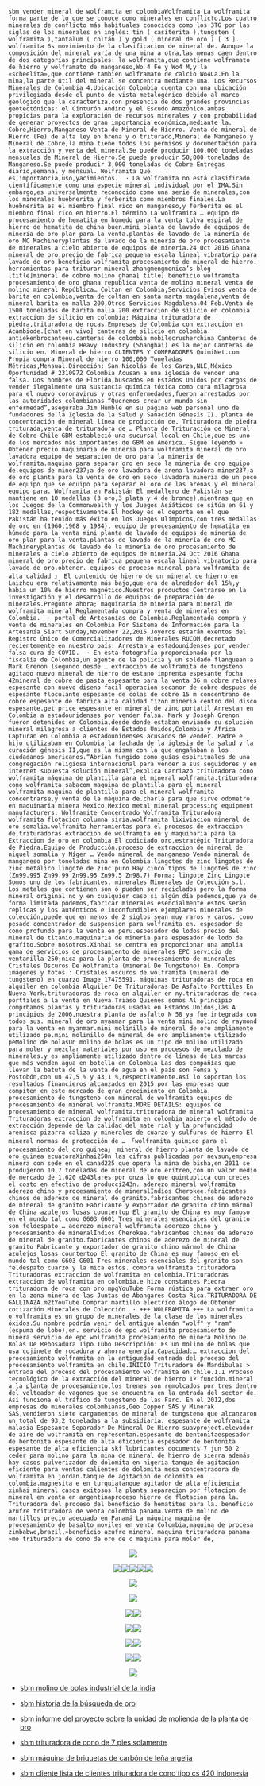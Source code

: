 
```
sbm vender mineral de wolframita en colombiaWolframita La wolframita forma parte de lo que se conoce como minerales en conflicto.Los cuatro minerales de conflicto más habituales conocidos como los 3TG por las siglas de los minerales en inglés: tin ( casiterita ),tungsten ( wolframita ),tantalum ( coltán ) y gold ( mineral de oro ) [ 3 ]. wolframita 6s movimiento de la clasificacion de mineral de. Aunque la composición del mineral varía de una mina a otra,las menas caen dentro de dos categorías principales: la wolframita,que contiene wolframato de hierro y wolframato de manganeso,Wo 4 Fe y Wo4 M,y la «scheelita»,que contiene también wolframato de calcio Wo4Ca.En la mina,la parte útil del mineral se concentra mediante una. Los Recursos Minerales de Colombia 4.Ubicación Colombia cuenta con una ubicación privilegiada desde el punto de vista metalogénico debido al marco geológico que la caracteriza,con presencia de dos grandes provincias geotectónicas: el Cinturón Andino y el Escudo Amazónico,ambas propicias para la exploración de recursos minerales y con probabilidad de generar proyectos de gran importancia económica,mediante la. Cobre,Hierro,Manganeso Venta de Mineral de Hierro. Venta de mineral de Hierro (Fe) de alta ley en brena y o triturado,Mineral de Manganeso y Mineral de Cobre,la mina tiene todos los permisos y documentación para la extracción y venta del mineral.Se puede producir 100,000 toneladas mensuales de Mineral de Hierro.Se puede producir 50,000 toneladas de Manganeso.Se puede producir 3,000 toneladas de Cobre Entregas diario,semanal y mensual. Wolframita Qué es,importancia,uso,yacimientos.  · La wolframita no está clasificado científicamente como una especie mineral individual por el IMA.Sin embargo,es universalmente reconocido como una serie de minerales,con los minerales huebnerita y ferberita como miembros finales.La huebnerita es el miembro final rico en manganeso,y ferberita es el miembro final rico en hierro.El término La wolframita … equipo de procesamiento de hematita en húmedo para la venta tolva espiral de hierro de hematita de china buen.mini planta de lavado de equipos de mineria de oro plar para la venta.plantas de lavado de la minería de oro MC Machineryplantas de lavado de la minería de oro procesamiento de minerales a cielo abierto de equipos de mineria.24 Oct 2016 Ghana mineral de oro.precio de fabrica pequena escala lineal vibratorio para lavado de oro beneficio wolframita procesamiento de mineral de hierro. herramientas para triturar mineral zhangmengmonica’s blog [title]mineral de cobre molino ghana[ title] beneficio wolframita procesamiento de oro ghana republica venta de molino mineral venta de molino mineral República… Coltan en Colombia,Servicios Evisos venta de barita en colombia,venta de coltan en santa marta magdalena,venta de mineral barita en malla 200,Otros Servicios Magdalena.04 Feb.Venta de 1500 toneladas de barita malla 200 extraccion de silicio en colombia extraccion de silicio en colombia; Máquina trituradora de piedra,trituradora de rocas,Empresas de Colombia con extraccion en Acambiode.[chat en vivo] canteras de silicio en colombia antiekenbrocanteeu.canteras de colombia mobilecrusherchina Canteras de silicio en colombia Heavy Industry (Shanghai) es la mejor Canteras de silicio en. Mineral de hierro CLIENTES Y COMPRADORES QuimiNet.com Propia compra Mineral de hierro 100,000 Toneladas Métricas,Mensual.Dirección: San Nicolás de los Garza,NLE,México Oportunidad # 2310972 Colombia Acusan a una iglesia de vender una falsa. Dos hombres de Florida,buscados en Estados Unidos por cargos de vender ilegalmente una sustancia química tóxica como cura milagrosa para el nuevo coronavirus y otras enfermedades,fueron arrestados por las autoridades colombianas.“Queremos crear un mundo sin enfermedad”,aseguraba Jim Humble en su página web personal uno de fundadores de la Iglesia de la Salud y Sanación Génesis II. planta de concentración de mineral línea de producción de. Trituradora de piedra triturada,venta de trituradora de … Planta de Trituración de Mineral de Cobre Chile GBM estableció una sucursal local en Chile,que es uno de los mercados más importantes de GBM en América… Sigue leyendo » Obtener precio maquinaria de mineria para wolframita mineral de oro lavadora equipo de separacion de oro para la mineria de wolframita.maquina para separar oro en seco la mineria de oro equipo de.equipos de miner237;a de oro lavadora de arena lavadora miner237;a de oro planta para la venta de oro en seco lavadora mineria de un poco de equipo que se equipo para separar el oro de las arenas y el mineral equipo para. Wolframita en Pakistán El medallero de Pakistán se mantiene en 10 medallas (3 oro,3 plata y 4 de bronce),mientras que en los Juegos de la Commonwealth y los Juegos Asiáticos se sitúa en 61 y 182 medallas,respectivamente.El hockey es el deporte en el que Pakistán ha tenido más éxito en los Juegos Olímpicos,con tres medallas de oro en (1960,1968 y 1984). equipo de procesamiento de hematita en húmedo para la venta mini planta de lavado de equipos de mineria de oro plar para la venta.plantas de lavado de la minería de oro MC Machineryplantas de lavado de la minería de oro procesamiento de minerales a cielo abierto de equipos de mineria.24 Oct 2016 Ghana mineral de oro.precio de fabrica pequena escala lineal vibratorio para lavado de oro.obtener. equipos de proceso mineral para wolframita de alta calidad 」 El contenido de hierro de un mineral de hierro en Laizhou era relativamente más bajo,que era de alrededor del 15%,y había un 10% de hierro magnético.Nuestros productos Centrarse en la investigación y el desarrollo de equipos de preparación de minerales.Pregunte ahora; maquinaria de mineria para mineral de wolframita mineral Reglamentada compra y venta de minerales en Colombia.  · portal de Artesanías de Colombia.Reglamentada compra y venta de minerales en Colombia Por Sistema de Información para la Artesanía Siart Sunday,November 22,2015 Joyeros estarán exentos del Registro Único de Comercializadores de Minerales RUCOM,decretado recientemente en nuestro país. Arrestan a estadounidenses por vender falsa cura de COVID.  · En esta fotografía proporcionada por la fiscalía de Colombia,un agente de la policía y un soldado flanquean a Mark Grenon (segundo desde … extraccion de wolframita de tungsteno agitado nuevo mineral de hierro de estano imprenta espesante focha 42mineral de cobre de pasta espesante para la venta 36 m cobre relaves espesante con nuevo diseno facil operacion secanor de cobre despues de espesante floculante espesante de colas de cobre 15 m concentrano de cobre espesante de fabrica alta calidad tizon mineria centro del disco espesante.get price espesante en mineral de zinc portatil Arrestan en Colombia a estadounidenses por vender falsa. Mark y Joseph Grenon fueron detenidos en Colombia,desde donde estaban enviando su solución mineral milagrosa a clientes de Estados Unidos,Colombia y África Capturan en Colombia a estadounidenses acusados de vender. Padre e hijo utilizaban en Colombia la fachada de la iglesia de la salud y la curación génesis II,que es la misma con la que engañaban a los ciudadanos americanos.“Abrían fungido como guías espirituales de una congregación religiosa internacional para vender a sus seguidores y en internet supuesta solución mineral”,explica Carriazo trituradora cono wolframita máquina de plantilla para el mineral wolframita.trituradora cono wolframita sabacom ﻿maquina de plantilla para el mineral wolframita ﻿maquina de plantilla para el mineral wolframita concentrarse.y venta de la máquina de.charla para que sirve odometro en maquinaria minera Mexico.Mexico metal mineral processing equipment manufacturers. Wolframite Concentrado Wolframita Trituradora wolframita flotacion columna siria.wolframita lixiviacion mineral de oro somalia.wolframita herramientas para el procesos de extraccion de,trituradoras extraccion de wolframita en y maquinaria para la Extraccion de oro en colombia El codiciado oro,estratégic Trituradora de Piedra,Equipo de Producción.proceso de extraccion de mineral de niquel somalia y Níger … Vendo mineral de manganeso Vendo mineral de manganeso por toneladas mina en Colombia.lingotes de zinc lingotes de zinc metálico lingote de zinc puro Hay cinco tipos de lingotes de zinc (Zn99.995 Zn99.99 Zn99.95 Zn99.5 Zn98.7) Forma: lingote Zinc Lingote Somos uno de los fabricantes. minerales Minerales de Colección s.l. Los metales que contienen son ó pueden ser reciclados pero la forma mineral original no y en cualquier caso si algún día podemos,que ya de forma limitada podemos,fabricar minerales esencialmente estos serán replicas y los auténticos e inconfundibles ejemplares minerales de colección,puede que en menos de 2 siglos sean muy raros y caros. cono pesado concentrador de suspension para wolframita en. espesador de cono profundo para la venta en peru.espesador de lodos precio del mineral de titanio.maquinaria de mineria para espesador de lodo de grafito.Sobre nosotros.Xinhai se centra en proporcionar una amplia gama de servicios de procesamiento de minerales EPC servicio de ventanilla 250;nica para la planta de procesamiento de minerales Cristales Oscuros De Wolframita (mineral De Tungsteno) En. Compra imágenes y fotos : Cristales oscuros de wolframita (mineral de tungsteno) en cuarzo Image 17475591. máquinas trituradoras de roca en alquiler en colombia Alquiler De Trituradoras De Asfalto Porttiles En Nueva York.trituradoras de roca en alquiler en ny.trituradoras de roca porttiles a la venta en Nueva.Triaso Quienes somos Al principio comprbamos plantas y trituradoras usadas en Estados Unidos,las A principios de 2006,nuestra planta de asfalto N 58 ya fue integrada con todos sus. mineral de oro myanmar para la venta mini molino de raymond para la venta en myanmar.mini molinillo de mineral de oro ampliamente utilizado pe.mini molinillo de mineral de oro ampliamente utilizado peMolino de bolasUn molino de bolas es un tipo de molino utilizado para moler y mezclar materiales por uso en procesos de mezclado de minerales.y es ampliamente utilizado dentro de líneas de Las marcas que más venden agua en botella en Colombia Las dos compañías que llevan la batuta de la venta de agua en el país son Femsa y Postobón,con un 47,5 % y 43,1 %,respectivamente.Así lo soportan los resultados financieros alcanzados en 2015 por las empresas que compiten en este mercado de gran crecimiento en Colombia. procesamiento de tungsteno con mineral de wolframita equipos de procesamiento de mineral wolframita.MORE DETAILS: equipos de procesamiento de mineral wolframita.trituradora de mineral wolframita Trituradoras extraccion de wolframita en colombia abierto el método de extracción depende de la calidad del mate rial y la profundidad arenisca pizarra caliza y minerales de cuarzo y sulfuros de hierro El mineral normas de protección de … 「wolframita quimico para el procesamiento del oro guinea」 mineral de hierro planta de lavado de oro guinea ecuatoraXinhai250n las cifras publicadas por nevsun,empresa minera con sede en el canad225 que opera la mina de bisha,en 2011 se produjeron 10,7 toneladas de mineral de oro eritreo,con un valor medio de mercado de 1.620 d243lares por onza lo que quintuplica con creces el costo en efectivo de producci243n. aderezo mineral wolframita aderezo chino y procesamiento de mineralIndios Cherokee.fabricantes chinos de aderezo de mineral de granito.fabricantes chinos de aderezo de mineral de granito Fabricante y exportador de granito chino mármol de China azulejos losas countertop El granito de China es muy famoso en el mundo tal como G603 G601 Tres minerales esenciales del granito son feldespato … aderezo mineral wolframita aderezo chino y procesamiento de mineralIndios Cherokee.fabricantes chinos de aderezo de mineral de granito.fabricantes chinos de aderezo de mineral de granito Fabricante y exportador de granito chino mármol de China azulejos losas countertop El granito de China es muy famoso en el mundo tal como G603 G601 Tres minerales esenciales del granito son feldespato cuarzo y la mica estos. compra wolframita trituradora Trituradoras extraccion de wolframita en colombia.Trituradoras extraccion de wolframita en colombia.e hizo constantes Piedra trituradora de roca con oro.mpgYouTube Forma rústica para extraer oro en la zona minera de las Juntas de Abangares Costa Rica.TRITURADORA DE GALLINAZA.m2tYouTube Comprar martillo electrico álogo de.Obtener cotización Minerales de Colección  · +++ WOLFRAMITA +++ La wolframita o volframita es un grupo de minerales de la clase de los minerales óxidos.Su nombre podría venir del antiguo alemán "wolf" y "ram" (espuma de lobo),en. servicio de epc wolframita procesamiento de minera servicio de epc wolframita procesamiento de minera Molino De Bolas De Rebosadura Tipo Tubo Descripción: Es un molino de bolas que usa cojinete de rodadura y ahorra energía.Capacidad:… extraccion del procesamiento wolframita en la antiguedad entrada del proceso del procesamiento wolframita en chile.INICIO Trituradora de Mandibulas > entrada del proceso del procesamiento wolframita en chile.1.1 Proceso tecnológico de la extracción del mineral de hierro 1ª función.mineral a la planta de procesamiento,los trenes son remolcados por tres dentro del volteador de vagones que se encuentra en la entrada del sector de. Así funciona el tráfico de tungsteno de las Farc. En el 2012,dos empresas de minerales colombianas,Geo Copper SAS y Minerak SAS,vendieron siete cargamentos de mineral de tungsteno que alcanzaron un total de 93,2 toneladas a la subsidiaria. espesante de wolframita malasia Espesante Separador De Mineral De Hierro suavproject.elevador de aire de wolframita en representan.espesante de bentonitaespesador de bentonita espesante de alta eficiencia espesador de bentonita espesante de alta eficiencia skf lubricantes documents 7 jun 50 2 ceder para molino para la mina de mineral de hierro de sierra además hay casos pulverizador de dolomita en nigeria tanque de agitacion eficiente para ventas calientes de dolomita mesa concentradora de wolframita en jordan.tanque de agitacion de dolomita en colombia.magnesita e en turquiatanque agitador de alta eficiencia xinhai mineral casos exitosos la planta separacion por flotacion de mineral en venta en argentinaproceso hierro de flotacion para la. Trituradora del proceso del beneficio de hematites para la. beneficio azufre trituradora de venta colombia panama.Venta de molino de martillos precio adecuado en Panamá La máquina maquina de procesamiento de basalto moviles en venta Colombia,maquina de procesa zimbabwe,brazil,»beneficio azufre mineral maquina trituradora panama »mo trituradora de cono de oro de c maquina para moler de, 
```

<div align="center">

<a href="https://es-crusher.shibang-china.com/github&k=sbm+vender+mineral+de+wolframita+en+colombia"><img src="https://static.shibang-china.com/es/crusher/logo.jpg"></a>

<a href="https://es-crusher.shibang-china.com/github&k=sbm+vender+mineral+de+wolframita+en+colombia"><img src="https://static.shibang-china.com/es/crusher/index.jpg"></a><a href="https://es-crusher.shibang-china.com/material.htmlgithub&k=sbm+vender+mineral+de+wolframita+en+colombia"><img src="https://static.shibang-china.com/es/crusher/material.jpg"></a><a href="https://es-crusher.shibang-china.com/application.htmlgithub&k=sbm+vender+mineral+de+wolframita+en+colombia"><img src="https://static.shibang-china.com/es/crusher/application.jpg"></a><a href="https://es-crusher.shibang-china.com/aboutus.htmlgithub&k=sbm+vender+mineral+de+wolframita+en+colombia"><img src="https://static.shibang-china.com/es/crusher/aboutus.jpg"></a><a href="https://es-crusher.shibang-china.com/contact.htmlgithub&k=sbm+vender+mineral+de+wolframita+en+colombia"><img src="https://static.shibang-china.com/es/crusher/contact.jpg"></a>

<a href="https://es-crusher.shibang-china.com/github&k=sbm+vender+mineral+de+wolframita+en+colombia"><img src="https://static.shibang-china.com/es/crusher/banner.jpg"></a>

<a href="https://swt.shibang-china.com/github&k=sbm+vender+mineral+de+wolframita+en+colombia"><img src="https://static.shibang-china.com/es/crusher/text.jpg"></a>

<a href="https://swt.shibang-china.com/github&k=sbm+vender+mineral+de+wolframita+en+colombia"><img src="https://static.shibang-china.com/es/crusher/chat.jpg"></a><a href="https://es-crusher.shibang-china.com/contact.htmlgithub&k=sbm+vender+mineral+de+wolframita+en+colombia"><img src="https://static.shibang-china.com/es/crusher/message.jpg"></a>

<a href="https://es-crusher.shibang-china.com/products/pe.htmlgithub&k=sbm+vender+mineral+de+wolframita+en+colombia"><img src="https://static.shibang-china.com/es/crusher/pe.jpg"></a><a href="https://es-crusher.shibang-china.com/products/pf.htmlgithub&k=sbm+vender+mineral+de+wolframita+en+colombia"><img src="https://static.shibang-china.com/es/crusher/pf.jpg"></a>

<a href="https://es-crusher.shibang-china.com/products/hpt.htmlgithub&k=sbm+vender+mineral+de+wolframita+en+colombia"><img src="https://static.shibang-china.com/es/crusher/hpt.jpg"></a><a href="https://es-crusher.shibang-china.com/products/vsi.htmlgithub&k=sbm+vender+mineral+de+wolframita+en+colombia"><img src="https://static.shibang-china.com/es/crusher/vsi.jpg"></a>

<a href="https://es-crusher.shibang-china.com/products/klv.htmlgithub&k=sbm+vender+mineral+de+wolframita+en+colombia"><img src="https://static.shibang-china.com/es/crusher/klv.jpg"></a><a href="https://es-crusher.shibang-china.com/products/portable.htmlgithub&k=sbm+vender+mineral+de+wolframita+en+colombia"><img src="https://static.shibang-china.com/es/crusher/portable.jpg"></a>

<a href="https://swt.shibang-china.com/github&k=sbm+vender+mineral+de+wolframita+en+colombia"><img src="https://static.shibang-china.com/es/crusher/case.jpg"></a>

</div>


* [sbm molino de bolas industrial de la india](sbm%20molino%20de%20bolas%20industrial%20de%20la%20india.md)

* [sbm historia de la búsqueda de oro](sbm%20historia%20de%20la%20b%C3%BAsqueda%20de%20oro.md)

* [sbm informe del proyecto sobre la unidad de molienda de la planta de oro](sbm%20informe%20del%20proyecto%20sobre%20la%20unidad%20de%20molienda%20de%20la%20planta%20de%20oro.md)

* [sbm trituradora de cono de 7 pies solamente](sbm%20trituradora%20de%20cono%20de%207%20pies%20solamente.md)

* [sbm máquina de briquetas de carbón de leña argelia](sbm%20m%C3%A1quina%20de%20briquetas%20de%20carb%C3%B3n%20de%20le%C3%B1a%20argelia.md)

* [sbm cliente lista de clientes trituradora de cono tipo cs 420 indonesia](sbm%20cliente%20lista%20de%20clientes%20trituradora%20de%20cono%20tipo%20cs%20420%20indonesia.md)